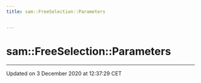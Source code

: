 ```yaml
---
title: sam::FreeSelection::Parameters


---
```


# sam::FreeSelection::Parameters









































-------------------------------

Updated on  3 December 2020 at 12:37:29 CET